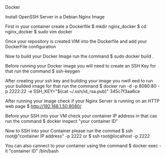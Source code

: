 Docker

Install OpenSSH Server in a Debian Nginx Image

First in your container create a Dockerfile
    $ mkdir nginx_docker
    $ cd nginx_docker
    $ sudo vim docker

Once your repository is created VIM into the Dockerfile and add your DockerFile configuration

Now to build your Docker Image run the command
    $ sudo docker build .

Before running your Docker image you will need to create an SSH Key for that run the command
    $ ssh-keygen

After creating your ssh key and building your image you nwill eed to run your builded image for that run the command
    $ docker run -d -p 8080:80 -p 2222:22 -e SSH_KEY="$(cat ~/.ssh/id_rsa.pub)" 345c7f3aa6ce

After running your image check if your Nginx Server is running on an HTTP web page
    $ http://192.168.1.50:8080/

Before your SSH into your VM check your container IP address in that cas run the command
    $ docker inspect "your container ID"

Now to SSH into your Container please run the commad 
    $ ssh root@"container IP address" -p 2222
    or
    $ ssh root@localhost -p 2222

You can also cannect to your container using the command
    $ docker exec -it "container ID" /bin/bash
